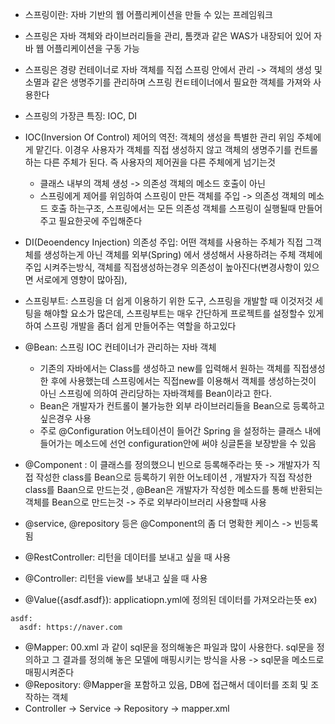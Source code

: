 * 스프링이란: 자바 기반의 웹 어플리케이션을 만들 수 있는 프레임워크
* 스프링은 자바 객체와 라이브러리들을 관리, 톰캣과 같은 WAS가 내장되어 있어 자바 웹 어플리케이션을 구동 가능
* 스프링은 경량 컨테이너로 자바 객체를 직접 스프링 안에서 관리 -> 객체의 생성 및 소멸과 같은 생명주기를 관리하며 스프링 컨ㅌ테이너에서 필요한 객체를 가져와 사용한다
* 스프링의 가장큰 특징: IOC, DI
* IOC(Inversion Of Control) 제어의 역전: 객체의 생성을 특별한 관리 위임 주체에게 맡긴다. 이경우 사용자가 객체를 직접 생성하지 않고 객체의 생명주기를 컨트롤 하는 다른 주체가 된다. 즉 사용자의 제어권을 다른 주체에게 넘기는것
  * 클래스 내부의 객체 생성 -> 의존성 객체의 메소드 호출이 아닌
  *  스프링에게 제어를 위임하여 스프링이 만든 객체를 주입 -> 의존성 객체의 메소드 호출 하는구조, 스프링에서는 모든 의존성 객체를 스프링이 실행될때 만들어주고 필요한곳에 주입해준다
* DI(Deoendency Injection) 의존성 주입: 어떤 객체를 사용하는 주체가 직접 그객체를 생성하는게 아닌 객체를 외부(Spring) 에서 생성해서 사용하려는 주체 객체에 주입 시켜주는방식, 객체를 직접생성하는경우 의존성이 높아진다(변경사항이 있으면 서로에게 영향이 많아짐), 
* 스프링부트:  스프링을 더 쉽게 이용하기 위한 도구, 스프링을 개발할 때 이것저것 세팅을 해야할 요소가 많은데, 스프링부트는 매우 간단하게 프로젝트를 설정할수 있게 하여 스프링 개발을 좀더 쉽게 만들어주는 역할을 하고있다
* @Bean: 스프링 IOC 컨테이너가 관리하는 자바 객체 
  * 기존의 자바에서는 Class를 생성하고 new를 입력해서 원하는 객체를 직접생성한 후에 사용했는데 스프링에서는 직접new를 이용해서 객체를 생성하는것이 아닌 스프링에 의하여 관리당하는 자바객체를 Bean이라고 한다.
  * Bean은 개발자가 컨트롤이 불가능한 외부 라이브러리들을 Bean으로 등록하고 싶은경우 사용
  * 주로 @Configuration 어노테이션이 들어간 Spring 을 설정하는 클래스 내에 들어가는 메소드에 선언 configuration안에 써야 싱글톤을 보장받을 수 있음

* @Component : 이 클래스를 정의했으니 빈으로 등록해주라는 뜻 -> 개발자가 직접 작성한 class를 Bean으로 등록하기 위한 어노테이션 , 개발자가 직접 작성한 class를 Baan으로 만드는것 , @Bean은 개발자가 작성한 메소드를 통해 반환되는 객체를 Bean으로 만드는것 -> 주로 외부라이브러리 사용할때 사용
* @service, @repository 등은 @Component의 좀 더 명확한 케이스 -> 빈등록 됨
* @RestController: 리턴을 데이터를 보내고 싶을 때 사용
* @Controller: 리턴을 view를 보내고 싶을 때 사용
* @Value({asdf.asdf}): applicatiopn.yml에 정의된 데이터를 가져오라는뜻 ex)
```
asdf:
  asdf: https://naver.com
```

* @Mapper: 00.xml 과 같이 sql문을 정의해놓은 파일과 많이 사용한다. sql문을 정의하고 그 결과를 정의해 놓은 모델에 매핑시키는 방식을 사용 -> sql문을 메소드로 매핑시켜준다
* @Repository: @Mapper을 포함하고 있음, DB에 접근해서 데이터를 조회 및 조작하는 객체
*  Controller -> Service -> Repository -> mapper.xml
